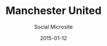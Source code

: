 ---
layout:        post
date:          2015-01-12
categories:    
- work

title:         "Manchester United"
subtitle:      "Social Microsite"

thumbnail:     manchester.png
image:         manchester.jpg

link:          http://social.manutd.com/
role:          "Front-end Dev"
description:   "The site allows fans to see all the content being produced by the club in one place across all their major accounts. It's a national site, serving multiple languages at once."
---
